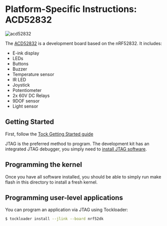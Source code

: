 Platform-Specific Instructions: ACD52832
========================================

![acd52832](http://aconno.de/wp-content/uploads/2016/03/img_modul-08.png)

The [ACD52832](http://aconno.de/acd52832/) is a development board based on the
nRF52832. It includes:

- E-ink display
- LEDs
- Buttons
- Buzzer
- Temperature sensor
- IR LED
- Joystick
- Potentiometer
- 2x 60V DC Relays
- 9DOF sensor
- Light sensor

## Getting Started

First, follow the [Tock Getting Started guide](../../doc/Getting_Started.md)

JTAG is the preferred method to program. The development kit has an
integrated JTAG debugger, you simply need to [install JTAG
software](../../doc/Getting_Started.md#optional-requirements).

## Programming the kernel
Once you have all software installed, you should be able to simply run
make flash in this directory to install a fresh kernel.

## Programming user-level applications
You can program an application via JTAG using Tockloader:

```bash
$ tockloader install --jlink --board nrf52dk
```
